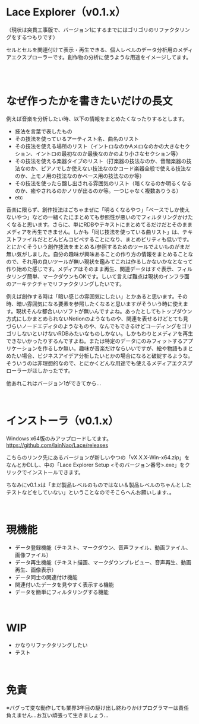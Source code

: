 # Lace Explorer（v0.1.x）
（現状は突貫工事版で、バージョン1にするまでにはゴリゴリのリファクタリングをするつもりです）

セルとセルを関連付けて表示・再生できる、個人レベルのデータ分析用のメディアエクスプローラーです。創作物の分析に使うような用途をイメージしてます。

<br><br>

# なぜ作ったかを書きたいだけの長文

例えば音楽を分析したい時、以下の情報をまとめたくなったりするとします。

- 技法を言葉で表したもの
- その技法を使っているアーティスト名、曲名のリスト
- その技法を使える場所のリスト（イントロなのかAメロなのかの大きなセクション、イントロの最初なのか最後なのかのより小さなセクション等）
- その技法を使える楽器タイプのリスト（打楽器の技法なのか、音階楽器の技法なのか、ピアノでしか使えない技法なのかコード楽器全般で使える技法なのか、上モノ用の技法なのかベース用の技法なのか等）
- その技法を使ったら醸し出される雰囲気のリスト（暗くなるのか明るくなるのか、癒やされるのかノリが出るのか等。一つじゃなく複数ありうる）
- etc

音楽に限らず、創作技法はごちゃまぜに「明るくなるやつ」「ベースでしか使えないやつ」などの一緒くたにまとめても参照性が悪いのでフィルタリングかけたくなると思います。さらに、単にRDBやテキストにまとめてるだけだとそのままメディアを再生できません。しかも「同じ技法を使っている曲リスト」は、テキストファイルだとどんどんコピペすることになり、まとめビリティも低いです。とにかくそういう創作技法をまとめる/参照するためのツールでよいものがまだ無い気がしました。自分の趣味が興味あることの作り方の情報をまとめることなので、それ用の良いツールが無い現状を鑑みてこれは作るしかないかなとなって作り始めた感じです。メディアはそのまま再生、関連データはすぐ表示、フィルタリング簡単、マークダウンもOKです。しいて言えば難点は現状のインフラ面のアーキテクチャでリファクタリングしたいです。

例えば創作する時は「暗い感じの雰囲気にしたい」とかあると思います。その時、暗い雰囲気になる要素を参照したくなると思いますがそういう時に使えます。現状そんな都合いいソフトが無いんですよね。あったとしてもトップダウン方式にしかまとめられないNotionのようなものや、関連を表せるけどとても見づらいノードエディタのようなものや、なんでもできるけどコーディングをゴリゴリしないといけないRDBみたいなものしかない。しかもわりとメディアを再生できないかったりするんですよね。または特定のデータにのみフィットするアプリケーションを作るしか無い。趣味が音楽だけならいいですが、絵や物語もまとめたい場合、ビジネスアイデア分析したいとかの場合になると破綻するような。そういうのは非理想的なので、とにかくどんな用途でも使えるメディアエクスプローラーがほしかったです。

他あれこれはバージョン1ができてから…

<br>

# インストーラ（v0.1.x）
Windows x64版のみアップロードしてます。
https://github.com/lainNao/Lace/releases

こちらのリンク先にあるバージョンが新しいやつの「vX.X.X-Win-x64.zip」をなんとかDLし、中の「Lace Explorer Setup <そのバージョン番号>.exe」をクリックでインストールできます。

ちなみにv0.1.xは「まだ製品レベルのものではない＆製品レベルのちゃんとしたテストなどをしていない」ということなのでそこらへんお願いします、。

<br>

# 現機能
- データ登録機能（テキスト、マークダウン、音声ファイル、動画ファイル、画像ファイル）
- データ再生機能（テキスト描画、マークダウンプレビュー、音声再生、動画再生、画像表示）
- データ同士の関連付け機能
- 関連付いたデータを見やすく表示する機能
- データを簡単にフィルタリングする機能

<br>

# WIP
- かなりリファクタリングしたい
- テスト

<br>

# 免責
※バグって変な動作しても業界3年目の駆け出し終わりかけプログラマーは責任負えません…お互い頑張って生きましょう…

